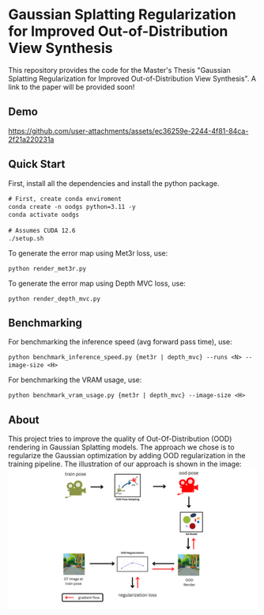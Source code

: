 # Gaussian Splatting Regularization for Improved Out-of-Distribution View Synthesis

This repository provides the code for the Master's Thesis "Gaussian Splatting Regularization for Improved
Out-of-Distribution View Synthesis". A link to the paper will be provided soon!

## Demo

https://github.com/user-attachments/assets/ec36259e-2244-4f81-84ca-2f21a220231a


## Quick Start

First, install all the dependencies and install the python package.

```
# First, create conda enviroment
conda create -n oodgs python=3.11 -y
conda activate oodgs

# Assumes CUDA 12.6
./setup.sh
```

To generate the error map using Met3r loss, use:
```
python render_met3r.py
```

To generate the error map using Depth MVC loss, use:
```
python render_depth_mvc.py
```

## Benchmarking

For benchmarking the inference speed (avg forward pass time), use:

```
python benchmark_inference_speed.py {met3r | depth_mvc} --runs <N> --image-size <H>
```

For benchmarking the VRAM usage, use:

```
python benchmark_vram_usage.py {met3r | depth_mvc} --image-size <H>
```

## About 

This project tries to improve the quality of Out-Of-Distribution (OOD) rendering in Gaussian Splatting models. The approach we chose is to regularize the Gaussian optimization by adding OOD regularization in the training pipeline. The illustration of our approach is shown in the image:
![Overall pipeline](media/ood_pipeline.png)
